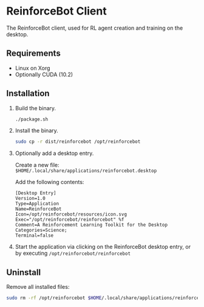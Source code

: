 # ReinforceBot Client
The ReinforceBot client, used for RL agent creation and training on the desktop.

## Requirements
* Linux on Xorg
* Optionally CUDA (10.2)

## Installation
1.  Build the binary.
    ```bash
    ./package.sh
    ```

2.  Install the binary.
    ```bash
    sudo cp -r dist/reinforcebot /opt/reinforcebot
    ```

3.  Optionally add a desktop entry.

    Create a new file:
    `$HOME/.local/share/applications/reinforcebot.desktop`
    
    Add the following contents:
    ```
    [Desktop Entry]
    Version=1.0
    Type=Application
    Name=ReinforceBot
    Icon=/opt/reinforcebot/resources/icon.svg
    Exec="/opt/reinforcebot/reinforcebot" %f
    Comment=A Reinforcement Learning Toolkit for the Desktop
    Categories=Science;
    Terminal=false
    ```

4.  Start the application via clicking on the ReinforceBot desktop entry, or by executing `/opt/reinforcebot/reinforcebot`

## Uninstall
Remove all installed files:
```bash
sudo rm -rf /opt/reinforcebot $HOME/.local/share/applications/reinforcebot.desktop
```
